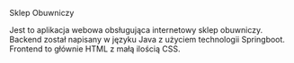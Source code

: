Sklep Obuwniczy

Jest to aplikacja webowa obsługująca internetowy sklep obuwniczy. Backend został napisany w języku Java z użyciem technologii Springboot. Frontend to głównie HTML z małą ilością CSS.
